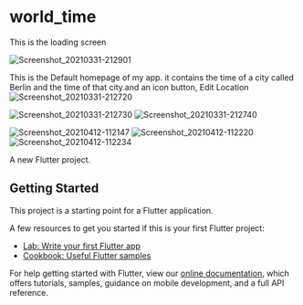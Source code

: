 # world_time
This is the loading screen

![Screenshot_20210331-212901](https://user-images.githubusercontent.com/62157938/114399261-63bc5f80-9ba9-11eb-8aa3-efd6bef4c99d.jpg)

This is the Default homepage of my app. it contains the time of a city called Berlin and the time of that city.and an icon button, Edit Location
![Screenshot_20210331-212720](https://user-images.githubusercontent.com/62157938/114399231-5a32f780-9ba9-11eb-9e8c-8b9b2c6d4460.jpg)


![Screenshot_20210331-212730](https://user-images.githubusercontent.com/62157938/114399243-5ef7ab80-9ba9-11eb-8d1e-ec9bea1a3363.jpg)
![Screenshot_20210331-212740](https://user-images.githubusercontent.com/62157938/114399252-6028d880-9ba9-11eb-9e0a-d25f79e938d6.jpg)

![Screenshot_20210412-112147](https://user-images.githubusercontent.com/62157938/114399264-6454f600-9ba9-11eb-9c72-e07d2acec75d.jpg)
![Screenshot_20210412-112220](https://user-images.githubusercontent.com/62157938/114399268-66b75000-9ba9-11eb-95b3-ad3a033b9f66.jpg)
![Screenshot_20210412-112234](https://user-images.githubusercontent.com/62157938/114399277-68811380-9ba9-11eb-9fb8-ce120ff8141b.jpg)

A new Flutter project.

## Getting Started

This project is a starting point for a Flutter application.

A few resources to get you started if this is your first Flutter project:

- [Lab: Write your first Flutter app](https://flutter.dev/docs/get-started/codelab)
- [Cookbook: Useful Flutter samples](https://flutter.dev/docs/cookbook)

For help getting started with Flutter, view our
[online documentation](https://flutter.dev/docs), which offers tutorials,
samples, guidance on mobile development, and a full API reference.

